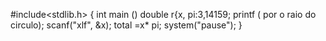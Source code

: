 #include<stdlib.h>
{
int main ()
double r{x, pi:3,14159;
printf ( por o raio do circulo);
scanf("xlf", &x);
total =x* pi;
system("pause");
}
